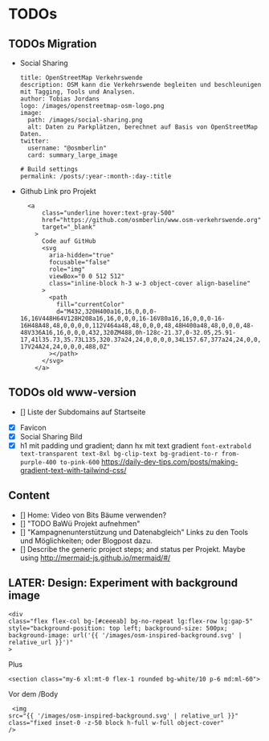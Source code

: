 # TODOs

## TODOs Migration

- Social Sharing

  ```
  title: OpenStreetMap Verkehrswende
  description: OSM kann die Verkehrswende begleiten und beschleunigen mit Tagging, Tools und Analysen.
  author: Tobias Jordans
  logo: /images/openstreetmap-osm-logo.png
  image:
    path: /images/social-sharing.png
    alt: Daten zu Parkplätzen, berechnet auf Basis von OpenStreetMap Daten.
  twitter:
    username: "@osmberlin"
    card: summary_large_image

  # Build settings
  permalink: /posts/:year-:month-:day-:title
  ```

- Github Link pro Projekt
  ```
    <a
        class="underline hover:text-gray-500"
        href="https://github.com/osmberlin/www.osm-verkehrswende.org"
        target="_blank"
      >
        Code auf GitHub
        <svg
          aria-hidden="true"
          focusable="false"
          role="img"
          viewBox="0 0 512 512"
          class="inline-block h-3 w-3 object-cover align-baseline"
        >
          <path
            fill="currentColor"
            d="M432,320H400a16,16,0,0,0-16,16V448H64V128H208a16,16,0,0,0,16-16V80a16,16,0,0,0-16-16H48A48,48,0,0,0,0,112V464a48,48,0,0,0,48,48H400a48,48,0,0,0,48-48V336A16,16,0,0,0,432,320ZM488,0h-128c-21.37,0-32.05,25.91-17,41l35.73,35.73L135,320.37a24,24,0,0,0,0,34L157.67,377a24,24,0,0,0,34,0L435.28,133.32,471,169c15,15,41,4.5,41-17V24A24,24,0,0,0,488,0Z"
          ></path>
        </svg>
      </a>
  ```

## TODOs old www-version

- [] Liste der Subdomains auf Startseite
- [x] Favicon
- [x] Social Sharing Bild
- [x] h1 mit padding und gradient; dann hx mit text gradient
      `font-extrabold text-transparent text-8xl bg-clip-text bg-gradient-to-r from-purple-400 to-pink-600`
      https://daily-dev-tips.com/posts/making-gradient-text-with-tailwind-css/

## Content

- [] Home: Video von Bits Bäume verwenden?
- [] "TODO BaWü Projekt aufnehmen"
- [] "Kampagnenunterstützung und Datenabgleich"
  Links zu den Tools und Möglichkeiten; oder Blogpost dazu.
- [] Describe the generic project steps; and status per Projekt.
  Maybe using http://mermaid-js.github.io/mermaid/#/

## LATER: Design: Experiment with background image

```
<div
class="flex flex-col bg-[#ceeeab] bg-no-repeat lg:flex-row lg:gap-5"
style="background-position: top left; background-size: 500px; background-image: url('{{ '/images/osm-inspired-background.svg' | relative_url }}')"
>
```

Plus

```
<section class="my-6 xl:mt-0 flex-1 rounded bg-white/10 p-6 md:ml-60">
```

Vor dem /Body

```
 <img
src="{{ '/images/osm-inspired-background.svg' | relative_url }}"
class="fixed inset-0 -z-50 block h-full w-full object-cover"
/>
```
